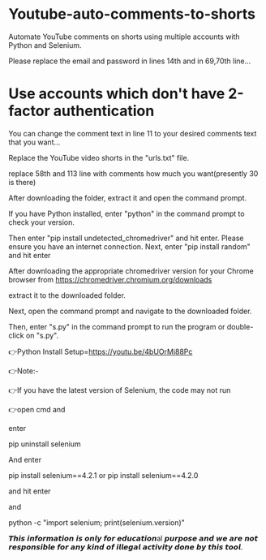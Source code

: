 # Youtube-auto-comments-to-shorts

Automate YouTube comments on shorts using multiple accounts with Python and Selenium.

Please replace the email and password in lines 14th and in 69,70th line...

# Use accounts which don't have 2-factor authentication

You can change the comment text in line 11 to your desired comments text that you want...

Replace the YouTube video shorts in the "urls.txt" file.

replace 58th and 113 line with comments how much you want(presently 30 is there)

After downloading the folder, extract it and open the command prompt. 

If you have Python installed, enter "python" in the command prompt to check your version. 

Then enter "pip install undetected_chromedriver" and hit enter. Please ensure you have an internet connection. Next, enter "pip install random" and hit enter

After downloading the appropriate chromedriver version for your Chrome browser from https://chromedriver.chromium.org/downloads

extract it to the downloaded folder.

Next, open the command prompt and navigate to the downloaded folder.

Then, enter "s.py" in the command prompt to run the program or double-click on "s.py".

👉Python Install Setup=https://youtu.be/4bUOrMj88Pc

👉Note:-

👉If you have the latest version of Selenium, the code may not run

👉open cmd and

enter

pip uninstall selenium

And enter

pip install selenium==4.2.1 or pip install selenium==4.2.0

and hit enter

and

python -c "import selenium; print(selenium.version)"

𝙏𝙝𝙞𝙨 𝙞𝙣𝙛𝙤𝙧𝙢𝙖𝙩𝙞𝙤𝙣 𝙞𝙨 𝙤𝙣𝙡𝙮 𝙛𝙤𝙧 𝙚𝙙𝙪𝙘𝙖𝙩𝙞𝙤𝙣al 𝙥𝙪𝙧𝙥𝙤𝙨𝙚 𝙖𝙣𝙙 𝙬𝙚 𝙖𝙧𝙚 𝙣𝙤𝙩 𝙧𝙚𝙨𝙥𝙤𝙣𝙨𝙞𝙗𝙡𝙚 𝙛𝙤𝙧 𝙖𝙣𝙮 𝙠𝙞𝙣𝙙 𝙤𝙛 𝙞𝙡𝙡𝙚𝙜𝙖𝙡 𝙖𝙘𝙩𝙞𝙫𝙞𝙩𝙮 𝙙𝙤𝙣𝙚 𝙗𝙮 𝙩𝙝𝙞𝙨 𝙩𝙤𝙤𝙡.
